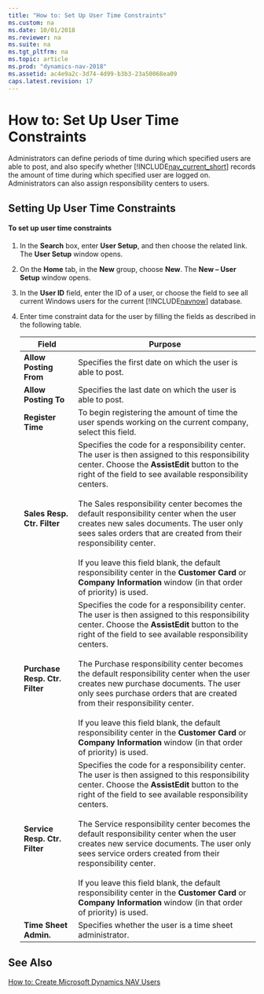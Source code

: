 ```yaml
---
title: "How to: Set Up User Time Constraints"
ms.custom: na
ms.date: 10/01/2018
ms.reviewer: na
ms.suite: na
ms.tgt_pltfrm: na
ms.topic: article
ms.prod: "dynamics-nav-2018"
ms.assetid: ac4e9a2c-3d74-4d99-b3b3-23a50068ea09
caps.latest.revision: 17
---
```

# How to: Set Up User Time Constraints
Administrators can define periods of time during which specified users are able to post, and also specify whether [!INCLUDE[nav_current_short](includes/nav_current_short_md.md)] records the amount of time during which specified user are logged on. Administrators can also assign responsibility centers to users.  

## Setting Up User Time Constraints  

#### To set up user time constraints  

1.  In the **Search** box, enter **User Setup**, and then choose the related link. The **User Setup** window opens.  

2.  On the **Home** tab, in the **New** group, choose **New**. The **New – User Setup** window opens.  

3.  In the **User ID** field, enter the ID of a user, or choose the field to see all current Windows users for the current [!INCLUDE[navnow](includes/navnow_md.md)] database.  

4.  Enter time constraint data for the user by filling the fields as described in the following table.  

    |Field|Purpose|  
    |-----------|-------------|  
    |**Allow Posting From**|Specifies the first date on which the user is able to post.|  
    |**Allow Posting To**|Specifies the last date on which the user is able to post.|  
    |**Register Time**|To begin registering the amount of time the user spends working on the current company, select this field.|  
    |**Sales Resp. Ctr. Filter**|Specifies the code for a responsibility center. The user is then assigned to this responsibility center. Choose the **AssistEdit** button to the right of the field to see available responsibility centers.<br /><br /> The Sales responsibility center becomes the default responsibility center when the user creates new sales documents. The user only sees sales orders that are created from their responsibility center.<br /><br /> If you leave this field blank, the default responsibility center in the **Customer Card** or **Company Information** window \(in that order of priority\) is used.|  
    |**Purchase Resp. Ctr. Filter**|Specifies the code for a responsibility center. The user is then assigned to this responsibility center. Choose the **AssistEdit** button to the right of the field to see available responsibility centers.<br /><br /> The Purchase responsibility center becomes the default responsibility center when the user creates new purchase documents. The user only sees purchase orders that are created from their responsibility center.<br /><br /> If you leave this field blank, the default responsibility center in the **Customer Card** or **Company Information** window \(in that order of priority\) is used.|  
    |**Service Resp. Ctr. Filter**|Specifies the code for a responsibility center. The user is then assigned to this responsibility center. Choose the **AssistEdit** button to the right of the field to see available responsibility centers.<br /><br /> The Service responsibility center becomes the default responsibility center when the user creates new service documents. The user only sees service orders created from their responsibility center.<br /><br /> If you leave this field blank, the default responsibility center in the **Customer Card** or **Company Information** window \(in that order of priority\) is used.|  
    |**Time Sheet Admin.**|Specifies whether the user is a time sheet administrator.|  

## See Also  
 [How to: Create Microsoft Dynamics NAV Users](How-to--Create-Microsoft-Dynamics-NAV-Users.md)   